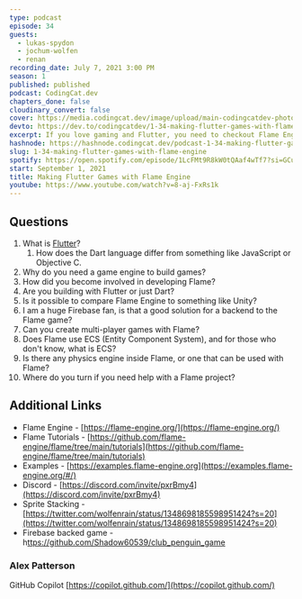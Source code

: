 ```yaml
---
type: podcast
episode: 34
guests:
  - lukas-spydon
  - jochum-wolfen
  - renan
recording_date: July 7, 2021 3:00 PM
season: 1
published: published
podcast: CodingCat.dev
chapters_done: false
cloudinary_convert: false
cover: https://media.codingcat.dev/image/upload/main-codingcatdev-photo/veso6actvfkxmpkcid8f.png
devto: https://dev.to/codingcatdev/1-34-making-flutter-games-with-flame-engine-d6g
excerpt: If you love gaming and Flutter, you need to checkout Flame Engine! We sit down with Lukas, Jochum and Renan to chat about how this library works.
hashnode: https://hashnode.codingcat.dev/podcast-1-34-making-flutter-games-with-flame-engine
slug: 1-34-making-flutter-games-with-flame-engine
spotify: https://open.spotify.com/episode/1LcFMt9R8kW0tQAaf4wTf7?si=GCuE6NQSTl6MtP4R1IsVYg
start: September 1, 2021
title: Making Flutter Games with Flame Engine
youtube: https://www.youtube.com/watch?v=8-aj-FxRs1k
---
```


## Questions

1. What is [Flutter](https://flutter.dev/)?
   1. How does the Dart language differ from something like JavaScript or Objective C.
2. Why do you need a game engine to build games?
3. How did you become involved in developing Flame?
4. Are you building with Flutter or just Dart?
5. Is it possible to compare Flame Engine to something like Unity?
6. I am a huge Firebase fan, is that a good solution for a backend to the Flame game?
7. Can you create multi-player games with Flame?
8. Does Flame use ECS (Entity Component System), and for those who don't know, what is ECS?
9. Is there any physics engine inside Flame, or one that can be used with Flame?
10. Where do you turn if you need help with a Flame project?

## Additional Links

- Flame Engine - [https://flame-engine.org/](https://flame-engine.org/)
- Flame Tutorials - [https://github.com/flame-engine/flame/tree/main/tutorials](https://github.com/flame-engine/flame/tree/main/tutorials)
- Examples - [https://examples.flame-engine.org](https://examples.flame-engine.org/#/)
- Discord - [https://discord.com/invite/pxrBmy4](https://discord.com/invite/pxrBmy4)
- Sprite Stacking - [https://twitter.com/wolfenrain/status/1348698185598951424?s=20](https://twitter.com/wolfenrain/status/1348698185598951424?s=20)
- Firebase backed game - h[ttps://github.com/Shadow60539/club_penguin_game](https://github.com/Shadow60539/club_penguin_game)

### Alex Patterson

GitHub Copilot [https://copilot.github.com/](https://copilot.github.com/)

